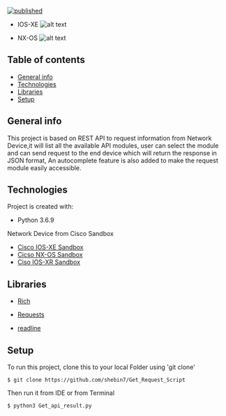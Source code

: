 [![published](https://static.production.devnetcloud.com/codeexchange/assets/images/devnet-published.svg)](https://developer.cisco.com/codeexchange/github/repo/shebin7/Get_Request_Script)


* IOS-XE
![alt text](https://github.com/shebin7/Get_Request_Script/blob/master/API_REQUESTS_IOS-XE.gif)


* NX-OS
![alt text](https://github.com/shebin7/Get_Request_Script/blob/master/API_REQUESTS_NX-OS.gif)



## Table of contents
* [General info](#general-info)
* [Technologies](#technologies)         
* [Libraries](#libraries)
* [Setup](#setup)

## General info
This project is based on REST API to request information from Network Device,it will list all the available API modules,
user can select the module and can send request to the end device which will return the response in JSON format,
An autocomplete feature is also added to make the request module easily accessible. 
	
## Technologies
Project is created with:
* Python 3.6.9

Network Device from Cisco Sandbox
* [Cisco IOS-XE Sandbox](https://developer.cisco.com/site/sandbox/)
* [Cicso NX-OS Sandbox](https://developer.cisco.com/site/sandbox/)
* [Ciso IOS-XR Sandbox](https://developer.cisco.com/site/sandbox/)


## Libraries
 * [Rich](https://rich.readthedocs.io/en/latest/)

 * [Requests](https://requests.readthedocs.io/en/master/)

 * [readline](https://docs.python.org/3/library/readline.html)
	
## Setup
To run this project, clone this to your local Folder using 'git clone'

```
$ git clone https://github.com/shebin7/Get_Request_Script
```
Then run it from IDE or from Terminal 
```
$ python3 Get_api_result.py
```

